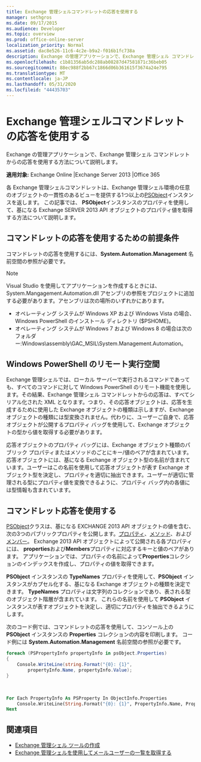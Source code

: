 ```yaml
---
title: Exchange 管理シェルコマンドレットの応答を使用する
manager: sethgros
ms.date: 09/17/2015
ms.audience: Developer
ms.topic: overview
ms.prod: office-online-server
localization_priority: Normal
ms.assetid: dac8e526-11c6-4c2e-b9a2-f016b1fc738a
description: Exchange の管理アプリケーションで、Exchange 管理シェル コマンドレットからの応答を使用する方法について説明します。
ms.openlocfilehash: c1b81356ab5dc288ab08287d47581871c36beb05
ms.sourcegitcommit: 88ec988f2bb67c1866d06b361615f3674a24e795
ms.translationtype: MT
ms.contentlocale: ja-JP
ms.lasthandoff: 05/31/2020
ms.locfileid: "44435703"
---
```

# <a name="use-the-exchange-management-shell-cmdlet-response"></a>Exchange 管理シェルコマンドレットの応答を使用する

Exchange の管理アプリケーションで、Exchange 管理シェル コマンドレットからの応答を使用する方法について説明します。
  
**適用対象:** Exchange Online |Exchange Server 2013 |Office 365
  
各 Exchange 管理シェルコマンドレットは、Exchange 管理シェル環境の任意のオブジェクトの一貫性のあるビューを提供する1つ以上の[PSObject](https://msdn.microsoft.com/library/system.management.automation.psobject%28VS.85%29.aspx)インスタンスを返します。 この記事では、 **PSObject**インスタンスのプロパティを使用して、基になる Exchange SERVER 2013 API オブジェクトのプロパティ値を取得する方法について説明します。 
  
## <a name="prerequisites-for-using-cmdlet-responses"></a>コマンドレットの応答を使用するための前提条件
<a name="prerequisites_bk"> </a>

コマンドレットの応答を使用するには、**System.Automation.Management** 名前空間の参照が必要です。 
  
> [!NOTE]
>  Visual Studio を使用してアプリケーションを作成するときには、System.Mangagement.Automation.dll アセンブリの参照をプロジェクトに追加する必要があります。アセンブリは次の場所のいずれかにあります。 
> - オペレーティング システムが Windows XP および Windows Vista の場合、Windows PowerShell のインストール ディレクトリ ($PSHOME)。 
> - オペレーティング システムが Windows 7 および Windows 8 の場合は次のフォルダー:Windows\assembly\GAC_MSIL\System.Management.Automation。 
  
## <a name="windows-powershell-remote-runspace"></a>Windows PowerShell のリモート実行空間
<a name="usingremoterunspace_bk"> </a>

Exchange 管理シェルでは、ローカル サーバーで実行されるコマンドであっても、すべてのコマンドに対して Windows PowerShell のリモート機能を使用します。その結果、Exchange 管理シェル コマンドレットからの応答は、すべてシリアル化された XML となります。つまり、その応答オブジェクトは、応答を生成するために使用した Exchange オブジェクトの種類は示しますが、Exchange オブジェクトの種類には型変換されません。代わりに、ユーザーご自身で、応答オブジェクトが公開するプロパティ バッグを使用して、Exchange オブジェクトの型から値を取得する必要があります。
  
応答オブジェクトのプロパティ バッグには、Exchange オブジェクト種類のパブリック プロパティまたはメソッドのごとにキー/値のペアが含まれています。応答オブジェクトには、基になる Exchange オブジェクト型の名前が含まれています。ユーザーはこの名前を使用して応答オブジェクトが表す Exchange オブジェクト型を決定し、プロパティを適切に抽出できます。ユーザーが適切に管理される型にプロパティ値を変換できるように、プロパティ バッグ内の各値には型情報も含まれています。
  
## <a name="use-the-cmdlet-response"></a>コマンドレット応答を使用する
<a name="usingPSObject_bk"> </a>

[PSObject](https://msdn.microsoft.com/library/system.management.automation.psobject%28VS.85%29.aspx)クラスは、基になる EXCHANGE 2013 API オブジェクトの値を含む、次の3つのパブリックプロパティを公開します。[プロパティ](https://msdn.microsoft.com/library/system.management.automation.psobject.properties%28VS.85%29.aspx)、[メソッド](https://msdn.microsoft.com/library/system.management.automation.psobject.methods%28VS.85%29.aspx)、および[メンバー](https://msdn.microsoft.com/library/system.management.automation.psobject.members%28VS.85%29.aspx)。 Exchange 2013 API オブジェクトによって公開される各プロパティには、 **properties**および**Members**プロパティに対応するキーと値のペアがあります。 アプリケーションでは、プロパティの名前によって**Properties**コレクションのインデックスを作成し、プロパティの値を取得できます。 
  
**PSObject** インスタンスの **TypeNames** プロパティを使用して、**PSObject** インスタンスがカプセル化する、基になる Exchange オブジェクトの種類を決定できます。 **TypeNames** プロパティは文字列のコレクションであり、表される型のオブジェクト階層が含まれています。 これらの名前を使用して **PSObject** インスタンスが表すオブジェクトを決定し、適切にプロパティを抽出できるようにします。 
  
次のコード例では、コマンドレットの応答を使用して、コンソール上の **PSObject** インスタンスの **Properties** コレクションの内容を印刷します。 コード例には **System.Automation.Management** 名前空間の参照が必要です。 
  
```cs
foreach (PSPropertyInfo propertyInfo in psObject.Properties)
{
    Console.WriteLine(string.Format("{0}: {1}",
        propertyInfo.Name, propertyInfo.Value);
}
```

<br/>

```vb
For Each PropertyInfo As PSProperty In ObjectInfo.Properties
    Console.WriteLine(String.Format("{0}: {1}", PropertyInfo.Name, PropertyInfo.Value))
Next

```

## <a name="see-also"></a>関連項目

- [Exchange 管理シェル ツールの作成](create-exchange-management-shell-tools.md)   
- [Exchange 管理シェルを使用してメールユーザーの一覧を取得する](how-to-get-a-list-of-mail-users-by-using-the-exchange-management-shell.md)
    

